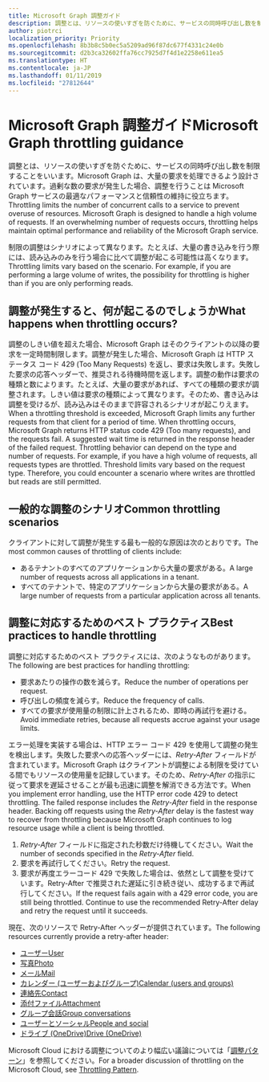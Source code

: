 ```yaml
---
title: Microsoft Graph 調整ガイド
description: 調整とは、リソースの使いすぎを防ぐために、サービスの同時呼び出し数を制限することをいいます。Microsoft Graph は、大量の要求を処理できるよう設計されています。過剰な数の要求が発生した場合、調整を行うことは Microsoft Graph サービスの最適なパフォーマンスと信頼性の維持に役立ちます。
author: piotrci
localization_priority: Priority
ms.openlocfilehash: 8b3b8c5b0ec5a5209ad96f87dc677f4331c24e0b
ms.sourcegitcommit: d2b3ca32602ffa76cc7925d7f4d1e2258e611ea5
ms.translationtype: HT
ms.contentlocale: ja-JP
ms.lasthandoff: 01/11/2019
ms.locfileid: "27812644"
---
```

# <a name="microsoft-graph-throttling-guidance"></a><span data-ttu-id="45960-105">Microsoft Graph 調整ガイド</span><span class="sxs-lookup"><span data-stu-id="45960-105">Microsoft Graph throttling guidance</span></span>


<span data-ttu-id="45960-p102">調整とは、リソースの使いすぎを防ぐために、サービスの同時呼び出し数を制限することをいいます。Microsoft Graph は、大量の要求を処理できるよう設計されています。過剰な数の要求が発生した場合、調整を行うことは Microsoft Graph サービスの最適なパフォーマンスと信頼性の維持に役立ちます。</span><span class="sxs-lookup"><span data-stu-id="45960-p102">Throttling limits the number of concurrent calls to a service to prevent overuse of resources. Microsoft Graph is designed to handle a high volume of requests. If an overwhelming number of requests occurs, throttling helps maintain optimal performance and reliability of the Microsoft Graph service.</span></span>

<span data-ttu-id="45960-p103">制限の調整はシナリオによって異なります。たとえば、大量の書き込みを行う際には、読み込みのみを行う場合に比べて調整が起こる可能性は高くなります。</span><span class="sxs-lookup"><span data-stu-id="45960-p103">Throttling limits vary based on the scenario. For example, if you are performing a large volume of writes, the possibility for throttling is higher than if you are only performing reads.</span></span>

## <a name="what-happens-when-throttling-occurs"></a><span data-ttu-id="45960-111">調整が発生すると、何が起こるのでしょうか</span><span class="sxs-lookup"><span data-stu-id="45960-111">What happens when throttling occurs?</span></span>

<span data-ttu-id="45960-p104">調整のしきい値を超えた場合、Microsoft Graph はそのクライアントの以降の要求を一定時間制限します。調整が発生した場合、Microsoft Graph は HTTP ステータス コード 429 (Too Many Requests) を返し、要求は失敗します。失敗した要求の応答ヘッダーで、推奨される待機時間を返します。調整の動作は要求の種類と数によります。たとえば、大量の要求があれば、すべての種類の要求が調整されます。しきい値は要求の種類によって異なります。そのため、書き込みは調整を受けるが、読み込みはそのままで許容されるシナリオが起こりえます。</span><span class="sxs-lookup"><span data-stu-id="45960-p104">When a throttling threshold is exceeded, Microsoft Graph limits any further requests from that client for a period of time. When throttling occurs, Microsoft Graph returns HTTP status code 429 (Too many requests), and the requests fail. A suggested wait time is returned in the response header of the failed request. Throttling behavior can depend on the type and number of requests. For example, if you have a high volume of requests, all requests types are throttled. Threshold limits vary based on the request type. Therefore, you could encounter a scenario where writes are throttled but reads are still permitted.</span></span> 

## <a name="common-throttling-scenarios"></a><span data-ttu-id="45960-119">一般的な調整のシナリオ</span><span class="sxs-lookup"><span data-stu-id="45960-119">Common throttling scenarios</span></span>

<span data-ttu-id="45960-120">クライアントに対して調整が発生する最も一般的な原因は次のとおりです。</span><span class="sxs-lookup"><span data-stu-id="45960-120">The most common causes of throttling of clients include:</span></span>

* <span data-ttu-id="45960-121">あるテナントのすべてのアプリケーションから大量の要求がある。</span><span class="sxs-lookup"><span data-stu-id="45960-121">A large number of requests across all applications in a tenant.</span></span>
* <span data-ttu-id="45960-122">すべてのテナントで、特定のアプリケーションから大量の要求がある。</span><span class="sxs-lookup"><span data-stu-id="45960-122">A large number of requests from a particular application across all tenants.</span></span>

## <a name="best-practices-to-handle-throttling"></a><span data-ttu-id="45960-123">調整に対応するためのベスト プラクティス</span><span class="sxs-lookup"><span data-stu-id="45960-123">Best practices to handle throttling</span></span>

<span data-ttu-id="45960-124">調整に対応するためのベスト プラクティスには、次のようなものがあります。</span><span class="sxs-lookup"><span data-stu-id="45960-124">The following are best practices for handling throttling:</span></span>

* <span data-ttu-id="45960-125">要求あたりの操作の数を減らす。</span><span class="sxs-lookup"><span data-stu-id="45960-125">Reduce the number of operations per request.</span></span>
* <span data-ttu-id="45960-126">呼び出しの頻度を減らす。</span><span class="sxs-lookup"><span data-stu-id="45960-126">Reduce the frequency of calls.</span></span>
* <span data-ttu-id="45960-127">すべての要求が使用量の制限に計上されるため、即時の再試行を避ける。</span><span class="sxs-lookup"><span data-stu-id="45960-127">Avoid immediate retries, because all requests accrue against your usage limits.</span></span>

<span data-ttu-id="45960-p105">エラー処理を実装する場合は、HTTP エラー コード 429 を使用して調整の発生を検出します。失敗した要求への応答ヘッダーには、*Retry-After* フィールドが含まれています。Microsoft Graph はクライアントが調整による制限を受けている間でもリソースの使用量を記録しています。そのため、*Retry-After* の指示に従って要求を遅延させることが最も迅速に調整を解消できる方法です。</span><span class="sxs-lookup"><span data-stu-id="45960-p105">When you implement error handling, use the HTTP error code 429 to detect throttling. The failed response includes the *Retry-After* field in the response header. Backing off requests using the *Retry-After* delay is the fastest way to recover from throttling because Microsoft Graph continues to log resource usage while a client is being throttled.</span></span>

1. <span data-ttu-id="45960-131">*Retry-After* フィールドに指定された秒数だけ待機してください。</span><span class="sxs-lookup"><span data-stu-id="45960-131">Wait the number of seconds specified in the *Retry-After* field.</span></span>
2. <span data-ttu-id="45960-132">要求を再試行してください。</span><span class="sxs-lookup"><span data-stu-id="45960-132">Retry the request.</span></span>
3. <span data-ttu-id="45960-p106">要求が再度エラーコード 429 で失敗した場合は、依然として調整を受けています。Retry-After で推奨された遅延に引き続き従い、成功するまで再試行してください。</span><span class="sxs-lookup"><span data-stu-id="45960-p106">If the request fails again with a 429 error code, you are still being throttled. Continue to use the recommended Retry-After delay and retry the request until it succeeds.</span></span>

<span data-ttu-id="45960-135">現在、次のリソースで Retry-After ヘッダーが提供されています。</span><span class="sxs-lookup"><span data-stu-id="45960-135">The following resources currently provide a retry-after header:</span></span>
- [<span data-ttu-id="45960-136">ユーザー</span><span class="sxs-lookup"><span data-stu-id="45960-136">User</span></span>](/graph/api/resources/user?view=graph-rest-1.0)
- [<span data-ttu-id="45960-137">写真</span><span class="sxs-lookup"><span data-stu-id="45960-137">Photo</span></span>](/graph/api/resources/profilephoto?view=graph-rest-1.0)
- [<span data-ttu-id="45960-138">メール</span><span class="sxs-lookup"><span data-stu-id="45960-138">Mail</span></span>](/graph/api/resources/message?view=graph-rest-1.0)
- [<span data-ttu-id="45960-139">カレンダー (ユーザーおよびグループ)</span><span class="sxs-lookup"><span data-stu-id="45960-139">Calendar (users and groups)</span></span>](/graph/api/resources/event?view=graph-rest-1.0)
- [<span data-ttu-id="45960-140">連絡先</span><span class="sxs-lookup"><span data-stu-id="45960-140">Contact</span></span>](/graph/api/resources/contact?view=graph-rest-1.0)
- [<span data-ttu-id="45960-141">添付ファイル</span><span class="sxs-lookup"><span data-stu-id="45960-141">Attachment</span></span>](/graph/api/resources/attachment?view=graph-rest-1.0)
- [<span data-ttu-id="45960-142">グループ会話</span><span class="sxs-lookup"><span data-stu-id="45960-142">Group conversations</span></span>](/graph/api/resources/conversation?view=graph-rest-1.0)
- [<span data-ttu-id="45960-143">ユーザーとソーシャル</span><span class="sxs-lookup"><span data-stu-id="45960-143">People and social</span></span>](/graph/api/resources/social-overview?view=graph-rest-beta)
- [<span data-ttu-id="45960-144">ドライブ (OneDrive)</span><span class="sxs-lookup"><span data-stu-id="45960-144">Drive (OneDrive)</span></span>](/graph/api/resources/drive?view=graph-rest-1.0)

<span data-ttu-id="45960-145">Microsoft Cloud における調整についてのより幅広い議論については「[調整パターン](https://msdn.microsoft.com/library/office/dn589798.aspx)」を参照してください。</span><span class="sxs-lookup"><span data-stu-id="45960-145">For a broader discussion of throttling on the Microsoft Cloud, see [Throttling Pattern](https://msdn.microsoft.com/library/office/dn589798.aspx).</span></span>
